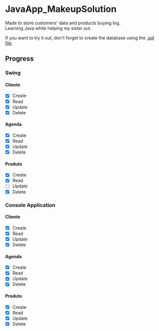 # JavaApp_MakeupSolution

Made to store customers' data and products buying log. <br>
Learning Java while helping my sister out.


If you want to try it out, don't forget to create the database using the [.sql file](/mysql_query/mySqlSchema_MakeupSolution.sql).

## Progress
### Swing
#### Cliente
- [X] Create
- [X] Read
- [X] Update
- [X] Delete

#### Agenda
- [X] Create
- [X] Read
- [X] Update
- [X] Delete

#### Produto
- [X] Create
- [X] Read
- [ ] Update
- [X] Delete

### Console Application
#### Cliente
- [x] Create
- [x] Read
- [x] Update
- [x] Delete

#### Agenda
- [X] Create
- [X] Read
- [X] Update
- [X] Delete

#### Produto
- [X] Create
- [X] Read
- [X] Update
- [X] Delete
